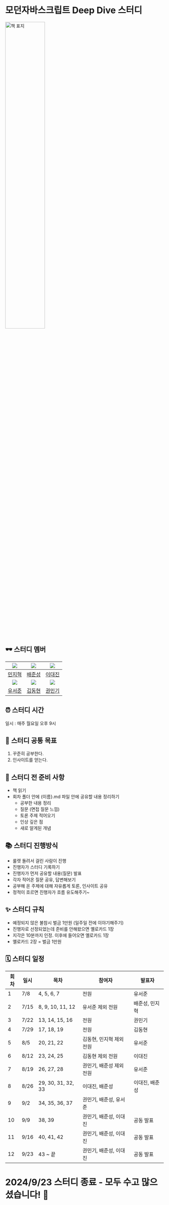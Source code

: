 # 모던자바스크립트 Deep Dive 스터디 

<img src="https://github.com/user-attachments/assets/92362d9a-7c61-494b-890a-88528493781d" width="50%" alt="책 표지" />

## 🕶️ 스터디 멤버

|  ![](https://github.com/jimin52.png?size=100)  |   ![](https://github.com/wet6123.png?size=100)    |  ![](https://github.com/daejlee.png?size=100)  |
| :--------------------------------------------: | :-----------------------------------------------: | :--------------------------------------------: |
|      [민지혁](https://github.com/jimin52)      |       [배준성](https://github.com/wet6123)        |      [이대진](https://github.com/daejlee)      |
| ![](https://github.com/Honeybeei.png?size=100) | ![](https://github.com/donghyun1998.png?size=100) | ![](https://github.com/mingi1123.png?size=100) |
|     [유서준](https://github.com/Honeybeei)     |     [김동현](https://github.com/donghyun1998)     |     [권민기](https://github.com/mingi1123)     |

## ⏰ 스터디 시간

일시 : 매주 월요일 오후 9시

## 🎯 스터디 공통 목표

1. 꾸준히 공부한다.
2. 인사이트를 얻는다.

## 🥊 스터디 전 준비 사항

- 책 읽기
- 회차 폴더 안에 {이름}.md 파일 안에 공유할 내용 정리하기
  - 공부한 내용 정리
  - 질문 (면접 질문 느낌)
  - 토론 주제 적어오기
  - 인상 깊은 점
  - 새로 알게된 개념

## 📚 스터디 진행방식

- 룰렛 돌려서 걸린 사람이 진행
- 진행자가 스터디 기록하기
- 진행자가 먼저 공유할 내용(질문) 발표
- 각자 적어온 질문 공유, 답변해보기
- 공부해 온 주제에 대해 자유롭게 토론, 인사이트 공유
- 정적이 흐르면 진행자가 흐름 유도해주기~

## ✨ 스터디 규칙

- 예정되지 않은 불참시 벌금 1만원 (일주일 전에 이야기해주기)
- 진행자로 선정되었는데 준비를 안해왔으면 옐로카드 1장
- 지각은 10분까지 인정. 이후에 들어오면 옐로카드 1장
- 옐로카드 2장 = 벌금 1만원

## 🗓 스터디 일정

| 회차 | 일시 | 목차               | 참여자 | 발표자 |
| ---- | ---- | ------------------ | ------ | ------ |
| 1    |  7/8 | 4, 5, 6, 7         |  전원   |  유서준  |
| 2    | 7/15 | 8, 9, 10, 11, 12   |  유서준 제외 전원  |  배준성, 민지혁 |
| 3    | 7/22 | 13, 14, 15, 16     |   전원  |   권민기 |
| 4    | 7/29 | 17, 18, 19         |   전원  |   김동현 |
| 5    | 8/5  | 20, 21, 22         |  김동현, 민지혁 제외 전원  | 유서준 |
| 6    | 8/12 | 23, 24, 25         | 김동현 제외 전원 | 이대진 |
| 7    | 8/19 | 26, 27, 28         | 권민기, 배준성 제외 전원 | 유서준 |
| 8    | 8/26 | 29, 30, 31, 32, 33 | 이대진, 배준성 | 이대진, 배준성 |
| 9    | 9/2  | 34, 35, 36, 37     | 권민기, 배준성, 유서준 ||
| 10   | 9/9  | 38, 39 | 권민기, 배준성, 이대진 | 공동 발표 |
| 11   | 9/16 | 40, 41, 42             | 권민기, 배준성, 이대진 | 공동 발표 |
| 12   | 9/23 | 43 ~ 끝             | 권민기, 배준성, 이대진 | 공동 발표 |

# 2024/9/23 스터디 종료 - 모두 수고 많으셨습니다! 🙇
